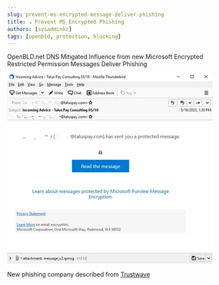 ```yaml
---
slug: prevent-ms-encrypted-message-deliver-phishing
title: ↘ Prevent MS Encrypted Phishing
authors: [sysadminkz]
tags: [openbld, protection, blocking]
---
```


OpenBLD.net DNS Mitigated Influence from new Microsoft Encrypted Restricted Permission Messages Deliver Phishing

![Prevent MS Encrypted Phishing](prevent-ms-encrypted-message-deliver-phishing.png)

New phishing company described from [Trustwave](https://www.trustwave.com/en-us/resources/blogs/spiderlabs-blog/microsoft-encrypted-restricted-permission-messages-deliver-phishing/)
